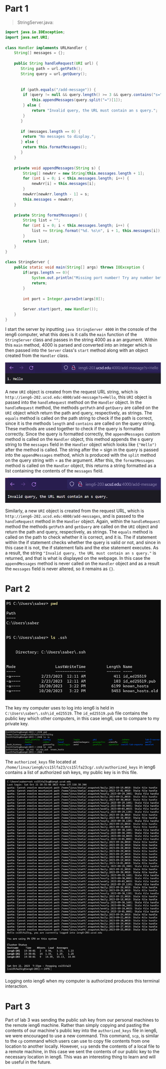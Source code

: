 # Part 1

> StringServer.java:

```java
import java.io.IOException;
import java.net.URI;

class Handler implements URLHandler {
    String[] messages = {};

    public String handleRequest(URI url) {
       String path = url.getPath();
       String query = url.getQuery();


       if (path.equals("/add-message")) {
        if (query != null && query.length() >= 3 && query.contains("s=")) {
            this.appendMessages(query.split("=")[1]);
        } else {
            return "Invalid query, the URL must contain an s query.";
        }
       }

       if (messages.length == 0) {
	    return "No messages to display.";
       } else {
	    return this.formatMessages();
       }
    }

    private void appendMessages(String s) {
        String[] newArr = new String[this.messages.length + 1];
        for (int i = 0; i < this.messages.length; i++) {
            newArr[i] = this.messages[i];
        }
        newArr[newArr.length - 1] = s;
        this.messages = newArr;
    }

    private String formatMessages() {
        String list = "";
        for (int i = 0; i < this.messages.length; i++) {
            list += String.format("%d. %s\n", i + 1, this.messages[i]);
        }
        return list;
    }
}

class StringServer {
    public static void main(String[] args) throws IOException {
        if(args.length == 0){
            System.out.println("Missing port number! Try any number between 1024 to 49151");
            return;
        }

        int port = Integer.parseInt(args[0]);

        Server.start(port, new Handler());
    }
}
```

I start the server by inputting `java StringServer 4000` in the console of the ieng6 computer, what this does is it calls the `main` function of the `StringServer` class and passes in the string 4000 as a an argument. Within this `main` method, 4000 is parsed and converted into an integer which is then passed into the `Server` class's `start` method along with an object created from the `Handler` class.

![First use of /add-message](images/add-message-1.png)

A new `URI` object is created from the request URL string, which is `http://ieng6-202.ucsd.edu:4000/add-message?s=Hello`, this `URI` object is passed into the `handleRequest` method on the `Handler` object. In the `handleRequest` method, the methods `getPath` and `getQuery` are called on the `URI` object which return the path and query, respectively, as strings. The `equals` method is called on the path string to check if the path is correct, since it is the methods `length` and `contains` are called on the query string. These methods are used together to check if the query is formatted correctly. Since the query is formatted correctly, the `appendMessages` custom method is called on the `Handler` object, this method appends the s query string to the `messages` field in the `Handler` object which looks like `{"Hello")` after the method is called. The string after the = sign in the query is passed into the `appendMessages` method, which is produced with the `split` method on the query string with = as the argument. After this, the `formatMessages` method is called on the `Handler` object, this returns a string formatted as a list containing the contents of the `messages` field.

![Second use of /add-message](images/add-message-2.png)

Similarly, a new `URI` object is created from the request URL, which is `http://ieng6-202.ucsd.edu:4000/add-messages`, and is passed to the `handleRequest` method in the `Handler` object. Again, within the `handleRequest` method the methods `getPath` and `getQuery` are called on the `URI` object and return the path and query, respectively, as strings. The `equals` method is called on the path to check whether it is correct, and it is. The if statement within the if statement checks whether the query is valid or not, and since in this case it is not, the if statement fails and the else statement executes. As a result, the string `"Invalid query, the URL must contain an s query."` is returned, and that is what is displayed on the webpage. In this case the `appendMessages` method is never called on the `Handler` object and as a result the `messages` field is never altered, so it remains as `{}`.

# Part 2

![Private key](images/private_key.png)

The key my computer uses to log into ieng6 is held in `C:\Users\saber\.ssh\id_ed25519`. The `id_ed25519.pub` file contains the public key which other computers, in this case ieng6, use to compare to my private key.

![Public key](images/public_key.png)

The `authorized_keys` file located at `/home/linux/ieng6/cs15lfa23/cs15lfa23cg/.ssh/authorized_keys` in ieng6 contains a list of authorized ssh keys, my public key is in this file.

![Logging onto ieng6](images/ssh.png)

Logging onto ieng6 when my computer is authorized produces this terminal interaction.

# Part 3

Part of lab 3 was sending the public ssh key from our personal machines to the remote ieng6 machine. Rather than simply copying and pasting the contents of our machine's public key into the `authorized_keys` file in ieng6, we were encouraged to use a new command. This command, `scp`, is similar to the `cp` command which users can use to copy file contents from one location to another locally. However, `scp` sends the contents of a local file to a remote machine, in this case we sent the contents of our public key to the necessary location in ieng6. This was an interesting thing to learn and will be useful in the future.
